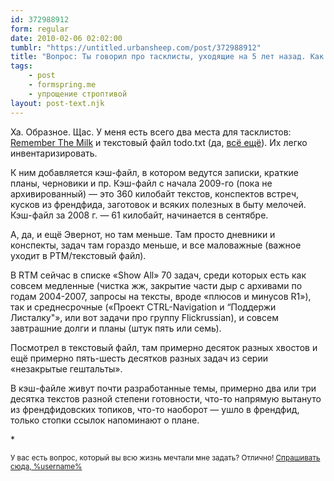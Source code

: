 ```yaml
---
id: 372988912
form: regular
date: 2010-02-06 02:02:00
tumblr: "https://untitled.urbansheep.com/post/372988912"
title: "Вопрос: Ты говорил про тасклисты, уходящие на 5 лет назад. Как ты их хранишь и умудряешься пересматривать? Или это было больше образное выражение?"
tags:
    - post
    - formspring.me
    - упрощение строптивой
layout: post-text.njk
---
```


<p>Ха. Образное. Щас. У меня есть всего два места для тасклистов: <a href="http://www.rememberthemilk.com/">Remember The Milk</a> и текстовый файл todo.txt (да, <a href="http://urbansheep.livejournal.com/1368717.html">всё ещё</a>). Их легко инвентаризировать.</p>

<p>К ним добавляется кэш-файл, в котором ведутся записки, краткие планы, черновики и пр. Кэш-файл с начала 2009-го (пока не архивированный) — это 360 килобайт текстов, конспектов встреч, кусков из френдфида, заготовок и всяких полезных в быту мелочей. Кэш-файл за 2008 г. — 61 килобайт, начинается в сентябре.</p>

<p>А, да, и ещё Эвернот, но там меньше. Там просто дневники и конспекты, задач там гораздо меньше, и все маловажные (важное уходит в РТМ/текстовый файл).</p>

<p>В RTM сейчас в списке «Show All» 70 задач, среди которых есть как совсем медленные (чистка жж, закрытие части дыр с архивами по годам 2004-2007, запросы на тексты, вроде «плюсов и минусов R1»), так и среднесрочные («Проект CTRL-Navigation и &ldquo;Поддержи Листалку&quot;», или вот задачи про группу Flickrussian), и совсем завтрашние долги и планы (штук пять или семь).</p>

<p>Посмотрел в текстовый файл, там примерно десяток разных хвостов и ещё примерно пять-шесть десятков разных задач из серии «незакрытые гештальты».</p>

<p>В кэш-файле живут почти разработанные темы, примерно два или три десятка текстов разной степени готовности, что-то напрямую вытануто из френдфидовских топиков, что-то наоборот — ушло в френдфид, только стопки ссылок напоминают о плане.</p>

<p>*</p>

<p><small>У вас есть вопрос, который вы всю жизнь мечтали мне задать? Отлично! <a href="http://formspring.me/urbansheep">Спрашивать сюда, %username%</a></small></p>

